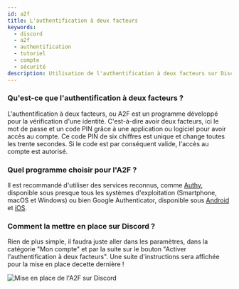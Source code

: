 ```yaml
---
id: a2f
title: L'authentification à deux facteurs
keywords:
  - discord
  - a2f
  - authentification
  - tutoriel
  - compte
  - sécurité
description: Utilisation de l'authentification à deux facteurs sur Discord
---
```


### Qu'est-ce que l'authentification à deux facteurs ?
L'authentification à deux facteurs, ou A2F est un programme développé pour la vérification d'une identité. C'est-à-dire avoir deux facteurs, ici le mot de passe et un code PIN grâce à une application ou logiciel pour avoir accès au compte. Ce code PIN de six chiffres est unique et change toutes les trente secondes. Si le code est par conséquent valide, l'accès au compte est autorisé.

### Quel programme choisir pour l'A2F ?
Il est recommandé d'utiliser des services reconnus, comme [Authy](https://authy.com/), disponible sous presque tous les systèmes d'exploitation (Smartphone, macOS et Windows) ou bien Google Authenticator, disponible sous [Android](https://play.google.com/store/apps/details?id=com.google.android.apps.authenticator2) et [iOS](https://apps.apple.com/us/app/google-authenticator/id388497605).

### Comment la mettre en place sur Discord ?
Rien de plus simple, il faudra juste aller dans les paramètres, dans la catégorie "Mon compte" et par la suite sur le bouton "Activer l'authentification à deux facteurs". Une suite d'instructions sera affichée pour la mise en place  decette dernière !

![Mise en place de l'A2F sur Discord](https://i.discord.fr/fEV.gif)
